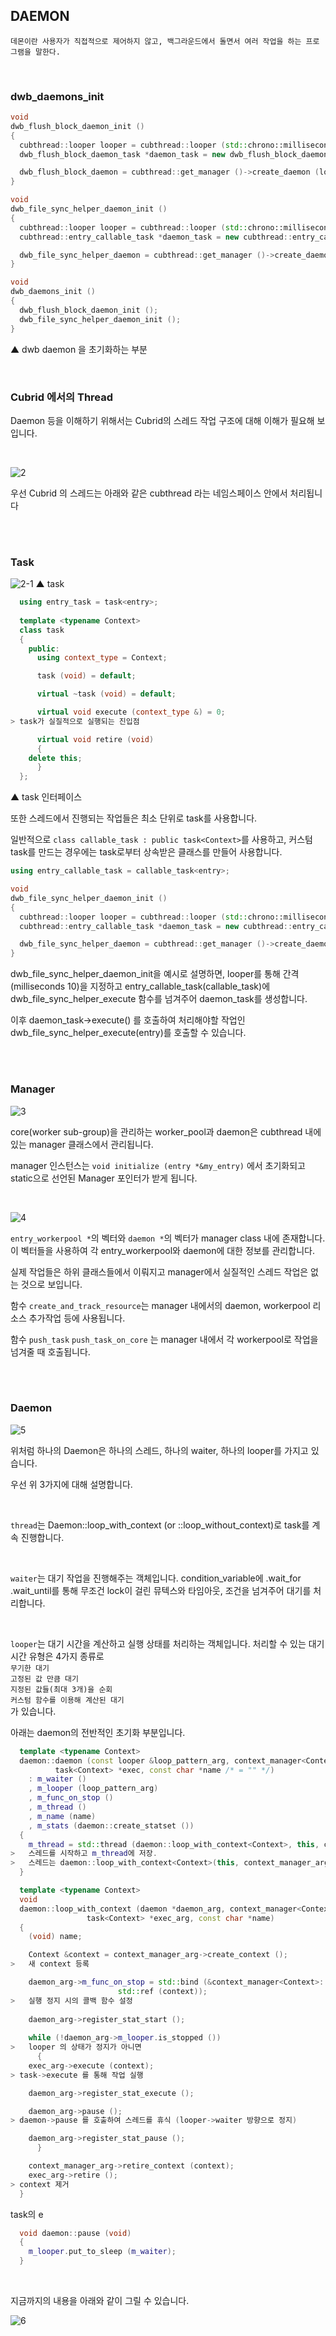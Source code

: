 ## DAEMON

```
데몬이란 사용자가 직접적으로 제어하지 않고, 백그라운드에서 돌면서 여러 작업을 하는 프로그램을 말한다.
```

<br/>

### dwb_daemons_init

```cpp
void
dwb_flush_block_daemon_init ()
{
  cubthread::looper looper = cubthread::looper (std::chrono::milliseconds (1));
  dwb_flush_block_daemon_task *daemon_task = new dwb_flush_block_daemon_task ();

  dwb_flush_block_daemon = cubthread::get_manager ()->create_daemon (looper, daemon_task);
}

void
dwb_file_sync_helper_daemon_init ()
{
  cubthread::looper looper = cubthread::looper (std::chrono::milliseconds (10));
  cubthread::entry_callable_task *daemon_task = new cubthread::entry_callable_task (dwb_file_sync_helper_execute);

  dwb_file_sync_helper_daemon = cubthread::get_manager ()->create_daemon (looper, daemon_task);
}

void
dwb_daemons_init ()
{
  dwb_flush_block_daemon_init ();
  dwb_file_sync_helper_daemon_init ();
}
```
▲ dwb daemon 을 초기화하는 부분

<br/>

### Cubrid 에서의 Thread

Daemon 등을 이해하기 위해서는 Cubrid의 스레드 작업 구조에 대해 이해가 필요해 보입니다.

<br/>

![2](https://user-images.githubusercontent.com/12230655/147192226-d25b50a0-fe7a-44c1-a0e6-2224a6a58a19.png)

우선 Cubrid 의 스레드는 아래와 같은 cubthread 라는 네임스페이스 안에서 처리됩니다

<br/>
<br/>

### Task

![2-1](https://user-images.githubusercontent.com/12230655/147211556-b17214a0-d9f8-497b-8626-3314ccd3fbda.png)
▲ task

```cpp
  using entry_task = task<entry>;
  
  template <typename Context>
  class task
  {
    public:
      using context_type = Context;

      task (void) = default;

      virtual ~task (void) = default;

      virtual void execute (context_type &) = 0;
> task가 실질적으로 실행되는 진입점

      virtual void retire (void)
      {
	delete this;
      }
  };
```
▲ task 인터페이스

또한 스레드에서 진행되는 작업들은 최소 단위로 task를 사용합니다.

일반적으로 `class callable_task : public task<Context>`를 사용하고, 커스텀 task를 만드는 경우에는 task로부터 상속받은 클래스를 만들어 사용합니다.

```cpp
using entry_callable_task = callable_task<entry>;

void
dwb_file_sync_helper_daemon_init ()
{
  cubthread::looper looper = cubthread::looper (std::chrono::milliseconds (10));
  cubthread::entry_callable_task *daemon_task = new cubthread::entry_callable_task (dwb_file_sync_helper_execute);

  dwb_file_sync_helper_daemon = cubthread::get_manager ()->create_daemon (looper, daemon_task);
}
```
dwb_file_sync_helper_daemon_init을 예시로 설명하면, looper를 통해 간격(milliseconds 10)을 지정하고 entry_callable_task(callable_task<entry>)에
dwb_file_sync_helper_execute 함수를 넘겨주어 daemon_task를 생성합니다.

이후 daemon_task->execute() 를 호출하여 처리해야할 작업인 dwb_file_sync_helper_execute(entry)를 호출할 수 있습니다.

<br/>
<br/>

### Manager

![3](https://user-images.githubusercontent.com/12230655/147192636-11c04418-a570-44c6-9f29-e264ff921aba.png)

core(worker sub-group)을 관리하는 worker_pool과 daemon은 cubthread 내에 있는 manager 클래스에서 관리됩니다.

manager 인스턴스는 `void initialize (entry *&my_entry)` 에서 초기화되고 static으로 선언된 Manager 포인터가 받게 됩니다.

<br/>

![4](https://user-images.githubusercontent.com/12230655/147193697-10f4dff1-ad91-4d69-99ae-0274368ba524.png)

`entry_workerpool *`의 벡터와 `daemon *`의 벡터가 manager class 내에 존재합니다.
이 벡터들을 사용하여 각 entry_workerpool와 daemon에 대한 정보를 관리합니다.

실제 작업들은 하위 클래스들에서 이뤄지고 manager에서 실질적인 스레드 작업은 없는 것으로 보입니다.

함수 `create_and_track_resource`는 manager 내에서의 daemon, workerpool 리소스 추가작업 등에 사용됩니다.

함수 `push_task` `push_task_on_core` 는 manager 내에서 각 workerpool로 작업을 넘겨줄 때 호출됩니다. 

<br/>
<br/>

### Daemon

![5](https://user-images.githubusercontent.com/12230655/147200131-003f9267-597f-4aed-ba8c-a7f406325777.png)

위처럼 하나의 Daemon은 하나의 스레드, 하나의 waiter, 하나의 looper를 가지고 있습니다.

우선 위 3가지에 대해 설명합니다.

<br/>

`thread`는 Daemon::loop_with_context (or ::loop_without_context)로 task를 계속 진행합니다.

<br/>

`waiter`는 대기 작업을 진행해주는 객체입니다.
condition_variable에 .wait_for .wait_until를 통해 무조건 lock이 걸린 뮤텍스와 타임아웃, 조건을 넘겨주어 대기를 처리합니다.

<br/>

`looper`는 대기 시간을 계산하고 실행 상태를 처리하는 객체입니다.
처리할 수 있는 대기 시간 유형은 4가지 종류로<br/>
`무기한 대기`<br/>
`고정된 값 만큼 대기`<br/>
`지정된 값들(최대 3개)을 순회`<br/>
`커스텀 함수를 이용해 계산된 대기`<br/>
가 있습니다.


아래는 daemon의 전반적인 초기화 부분입니다.

```cpp
  template <typename Context>
  daemon::daemon (const looper &loop_pattern_arg, context_manager<Context> *context_manager_arg,
		  task<Context> *exec, const char *name /* = "" */)
    : m_waiter ()
    , m_looper (loop_pattern_arg)
    , m_func_on_stop ()
    , m_thread ()
    , m_name (name)
    , m_stats (daemon::create_statset ())
  {
    m_thread = std::thread (daemon::loop_with_context<Context>, this, context_manager_arg, exec, m_name.c_str ());
>   스레드를 시작하고 m_thread에 저장.
>   스레드는 daemon::loop_with_context<Context>(this, context_manager_arg, exec, m_name.c_str()) 꼴이 됩니다.
  }

  template <typename Context>
  void
  daemon::loop_with_context (daemon *daemon_arg, context_manager<Context> *context_manager_arg,
			     task<Context> *exec_arg, const char *name)
  {
    (void) name;

    Context &context = context_manager_arg->create_context ();
>   새 context 등록

    daemon_arg->m_func_on_stop = std::bind (&context_manager<Context>::stop_execution, std::ref (*context_manager_arg),
					    std::ref (context));
>   실행 정지 시의 콜백 함수 설정
              
    daemon_arg->register_stat_start ();
    
    while (!daemon_arg->m_looper.is_stopped ())
>   looper 의 상태가 정지가 아니면
      {
	exec_arg->execute (context);
> task->execute 를 통해 작업 실행

	daemon_arg->register_stat_execute ();

	daemon_arg->pause ();
> daemon->pause 를 호출하여 스레드를 휴식 (looper->waiter 방향으로 정지)

	daemon_arg->register_stat_pause ();
      }

    context_manager_arg->retire_context (context);
    exec_arg->retire ();
> context 제거
  }
```

task의 e
```cpp
  void daemon::pause (void)
  {
    m_looper.put_to_sleep (m_waiter);
  }
```

<br/>

지금까지의 내용을 아래와 같이 그릴 수 있습니다.

![6](https://user-images.githubusercontent.com/12230655/147212696-286d0026-f0a0-4d87-8875-9e873c98f1f9.png)

